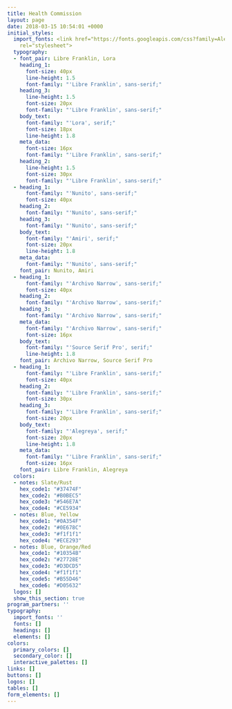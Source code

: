 ```yaml
---
title: Health Commission
layout: page
date: 2018-03-15 10:54:01 +0000
initial_styles:
  import_fonts: <link href="https://fonts.googleapis.com/css?family=Alegreya|Amiri|Archivo+Narrow|Cormorant+Garamond|Libre+Baskerville|Libre+Franklin|Lora|Montserrat|Nunito|Poppins|Source+Serif+Pro"
    rel="stylesheet">
  typography:
  - font_pair: Libre Franklin, Lora
    heading_1:
      font-size: 40px
      line-height: 1.5
      font-family: "'Libre Franklin', sans-serif;"
    heading_3:
      line-height: 1.5
      font-size: 20px
      font-family: "'Libre Franklin', sans-serif;"
    body_text:
      font-family: "'Lora', serif;"
      font-size: 18px
      line-height: 1.8
    meta_data:
      font-size: 16px
      font-family: "'Libre Franklin', sans-serif;"
    heading_2:
      line-height: 1.5
      font-size: 30px
      font-family: "'Libre Franklin', sans-serif;"
  - heading_1:
      font-family: "'Nunito', sans-serif;"
      font-size: 40px
    heading_2:
      font-family: "'Nunito', sans-serif;"
    heading_3:
      font-family: "'Nunito', sans-serif;"
    body_text:
      font-family: "'Amiri', serif;"
      font-size: 20px
      line-height: 1.8
    meta_data:
      font-family: "'Nunito', sans-serif;"
    font_pair: Nunito, Amiri
  - heading_1:
      font-family: "'Archivo Narrow', sans-serif;"
      font-size: 40px
    heading_2:
      font-family: "'Archivo Narrow', sans-serif;"
    heading_3:
      font-family: "'Archivo Narrow', sans-serif;"
    meta_data:
      font-family: "'Archivo Narrow', sans-serif;"
      font-size: 16px
    body_text:
      font-family: "'Source Serif Pro', serif;"
      line-height: 1.8
    font_pair: Archivo Narrow, Source Serif Pro
  - heading_1:
      font-family: "'Libre Franklin', sans-serif;"
      font-size: 40px
    heading_2:
      font-family: "'Libre Franklin', sans-serif;"
      font-size: 30px
    heading_3:
      font-family: "'Libre Franklin', sans-serif;"
      font-size: 20px
    body_text:
      font-family: "'Alegreya', serif;"
      font-size: 20px
      line-height: 1.8
    meta_data:
      font-family: "'Libre Franklin', sans-serif;"
      font-size: 16px
    font_pair: Libre Franklin, Alegreya
  colors:
  - notes: Slate/Rust
    hex_code1: "#37474F"
    hex_code2: "#B0BEC5"
    hex_code3: "#546E7A"
    hex_code4: "#CE5934"
  - notes: Blue, Yellow
    hex_code1: "#0A354F"
    hex_code2: "#0E678C"
    hex_code3: "#f1f1f1"
    hex_code4: "#ECE293"
  - notes: Blue, Orange/Red
    hex_code1: "#10354B"
    hex_code2: "#27728E"
    hex_code3: "#D3DCD5"
    hex_code4: "#f1f1f1"
    hex_code5: "#B55D46"
    hex_code6: "#D05632"
  logos: []
  show_this_section: true
program_partners: ''
typography:
  import_fonts: ''
  fonts: []
  headings: []
  elements: []
colors:
  primary_colors: []
  secondary_color: []
  interactive_palettes: []
links: []
buttons: []
logos: []
tables: []
form_elements: []
---
```

